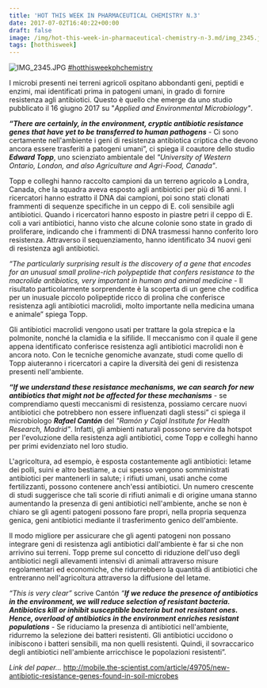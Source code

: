 ```yaml
---
title: 'HOT THIS WEEK IN PHARMACEUTICAL CHEMISTRY N.3'
date: 2017-07-02T16:40:22+00:00
draft: false
image: /img/hot-this-week-in-pharmaceutical-chemistry-n-3.md/img_2345.jpg
tags: [hotthisweek]
---
```


![IMG_2345.JPG](/img/hot-this-week-in-pharmaceutical-chemistry-n-3.md/img_2345.jpg) [#hotthisweekphchemistry](https://www.facebook.com/hashtag/hotthisweekphchemistry?source=feed_text&story_id=1364315293622760)

I microbi presenti nei terreni agricoli ospitano abbondanti geni, peptidi e enzimi, mai identificati prima in patogeni umani, in grado di fornire resistenza agli antibiotici. Questo è quello che emerge da uno studio pubblicato il 16 giugno 2017 su "_Applied and Environmental Microbiology"_.

**_“There are certainly, in the environment, cryptic antibiotic resistance genes that have yet to be transferred to human pathogens_** \- Ci sono certamente nell'ambiente i geni di resistenza antibiotica criptica che devono ancora essere trasferiti a patogeni umani”, ci spiega il coautore dello studio **_Edward Topp_**, uno scienziato ambientale del _"University of Western Ontario, London, and also Agriculture and Agri-Food, Canada"_.

Topp e colleghi hanno raccolto campioni da un terreno agricolo a Londra, Canada, che la squadra aveva esposto agli antibiotici per più di 16 anni. I ricercatori hanno estratto il DNA dai campioni, poi sono stati clonati frammenti di sequenze specifiche in un ceppo di E. coli sensibile agli antibiotici. Quando i ricercatori hanno esposto in piastre petri il ceppo di E. coli a vari antibiotici, hanno visto che alcune colonie sono state in grado di proliferare, indicando che i frammenti di DNA trasmessi hanno conferito loro resistenza. Attraverso il sequenziamento, hanno identificato 34 nuovi geni di resistenza agli antibiotici.

_“The particularly surprising result is the discovery of a gene that encodes for an unusual small proline-rich polypeptide that confers resistance to the macrolide antibiotics, very important in human and animal medicine_ \- Il risultato particolarmente sorprendente è la scoperta di un gene che codifica per un inusuale piccolo polipeptide ricco di prolina che conferisce resistenza agli antibiotici macrolidi, molto importante nella medicina umana e animale” spiega Topp.

Gli antibiotici macrolidi vengono usati per trattare la gola strepica e la polmonite, nonché la clamidia e la sifilide. Il meccanismo con il quale il gene appena identificato conferisce resistenza agli antibiotici macrolidi non è ancora noto. Con le tecniche genomiche avanzate, studi come quello di Topp aiuteranno i ricercatori a capire la diversità dei geni di resistenza presenti nell'ambiente.

**_“If we understand these resistance mechanisms, we can search for new antibiotics that might not be affected for these mechanisms_** \- se comprendiamo questi meccanismi di resistenza, possiamo cercare nuovi antibiotici che potrebbero non essere influenzati dagli stessi” ci spiega il microbiologo **_Rafael Cantón_** del _"Ramón y Cajal Institute for Health Research, Madrid"_. Infatti, gli ambienti naturali possono servire da hotspot per l'evoluzione della resistenza agli antibiotici, come Topp e colleghi hanno per primi evidenziato nel loro studio.

L'agricoltura, ad esempio, è esposta costantemente agli antibiotici: letame dei polli, suini e altro bestiame, a cui spesso vengono somministrati antibiotici per mantenerli in salute; i rifiuti umani, usati anche come fertilizzanti, possono contenere anch'essi antibiotici. Un numero crescente di studi suggerisce che tali scorie di rifiuti animali e di origine umana stanno aumentando la presenza di geni antibiotici nell'ambiente, anche se non è chiaro se gli agenti patogeni possono fare propri, nella propria sequenza genica, geni antibiotici mediante il trasferimento genico dell'ambiente.

Il modo migliore per assicurare che gli agenti patogeni non possano integrare geni di resistenza agli antibiotici dall'ambiente è far si che non arrivino sui terreni. Topp preme sul concetto di riduzione dell'uso degli antibiotici negli allevamenti intensivi di animali attraverso misure regolamentari ed economiche, che ridurrebbero la quantità di antibiotici che entreranno nell'agricoltura attraverso la diffusione del letame.

_“This is very clear”_ scrive Cantón _“**If we reduce the presence of antibiotics in the environment, we will reduce selection of resistant bacteria. Antibiotics kill or inhibit susceptible bacteria but not resistant ones. Hence, overload of antibiotics in the environment enriches resistant populations**_ \- Se riduciamo la presenza di antibiotici nell'ambiente, ridurremo la selezione dei batteri resistenti. Gli antibiotici uccidono o inibiscono i batteri sensibili, ma non quelli resistenti. Quindi, il sovraccarico degli antibiotici nell'ambiente arricchisce le popolazioni resistenti”.

_Link del paper..._ http://mobile.the-scientist.com/article/49705/new-antibiotic-resistance-genes-found-in-soil-microbes